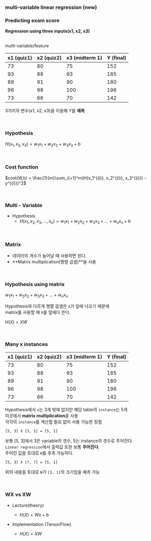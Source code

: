 ### multi-variable linear regression (new)

### Predicting exam score
**Regression using three inputs(x1, x2, x3)**

<br/>
multi-variable/feature

| x1 (quiz1) | x2 (quiz2) | x3 (midterm 1) | Y (final) |
| ---------- | ---------- | -------------- | --------- |
| 73         | 80         | 75             | 152       |
| 93         | 88         | 93             | 185       |
| 89         | 91         | 90             | 180       |
| 96         | 98         | 100            | 196       |
| 73         | 66         | 70             | 142       |

3가지의 변수(x1, x2, x3)을 이용해 Y를 **예측**

<br/>

### Hypothesis

$H(x_1, x_2, x_3) = w_1x_1 + w_2x_2+ w_3x_3 + b$

<br/>

### Cost function

$cost(W,b) = \frac{1}{m}\sum_{i=1}^m(H(x_1^{(i)}, x_2^{(i)}, x_3^{(i)}) - y^{(i)})^2$

<br/>

### Multi - Variable
- Hypothesis
    + $H(x_1, x_2, x_3, ..., x_n) = w_1x_1 + w_2x_2+ w_3x_3 + ... + w_nx_n + b$

<br/>

### Matrix
- 데이터의 개수가 늘어날 때 사용하면 된다.
- **Matrix multiplication(행렬 곱셈)**을 사용

<br/>

### Hypothesis using matrix

$w_1x_1 + w_2x_2 + w_3x_3 + ... + w_nx_n$

Hypothesis와 다르게 행렬 곱셈은 `X`가 앞에 나오기 때문에<br/>
matrix를 사용할 때 `X`를 앞에다 쓴다.

$H(X) = XW$

<br/>

### Many x instances

| x1 (quiz1) | x2 (quiz2) | x3 (midterm 1) | Y (final) |
| ---------- | ---------- | -------------- | --------- |
| 73         | 80         | 75             | 152       |
| 93         | 88         | 93             | 185       |
| 89         | 91         | 90             | 180       |
| 96         | 98         | 100            | 196       |
| 73         | 66         | 70             | 142       |

Hypothesis에서 `x`는 3개 밖에 없지만 해당 table의 `instance`는 5개<br/>
이곳에서 **matrix multiplication**을 사용<br/>
각각의 `instance`를 계산할 필요 없이 사용 가능한 장점<br/>

`[5, 3] X [3, 1] = [5, 1]`<br/>

보통 [5, 3]에서 3은 variable의 갯수, 5는 instance의 갯수로 주어진다.<br/>
`Linear regression`에서 출력값 또한 보통 **주어진다**.<br/>
주어진 값을 토대로 `W`를 추측 가능하다.<br/>

`[5, 3] X [?, ?] = [5, 1]`<br/>

위의 내용을 토대로 `W`가 `[3, 1]`의 크기임을 예측 가능<br/>

<br/>

### WX vs XW
- Lecture(theory)
    + $H(X) = Wx + b$

- Implementation (TensorFlow)
    + $H(X) = XW$
